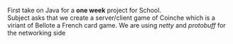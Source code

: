 First take on Java for a **one week** project for School.  
Subject asks that we create a server/client game of Coinche which is a viriant of Bellote a French card game.
We are using _netty_ and _protobuff_ for the networking side
